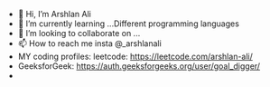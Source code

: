 - 👋 Hi, I’m Arshlan Ali
- 🌱 I’m currently learning ...Different programming languages
- 💞️ I’m looking to collaborate on ...
- 📫 How to reach me insta @_arshlanali
- MY coding profiles: leetcode: https://leetcode.com/arshlan-ali/
- GeeksforGeek:   https://auth.geeksforgeeks.org/user/goal_digger/
-                    

<!---
arshlanali/arshlanali is a ✨ special ✨ repository because its `README.md` (this file) appears on your GitHub profile.
You can click the Preview link to take a look at your changes.
--->
